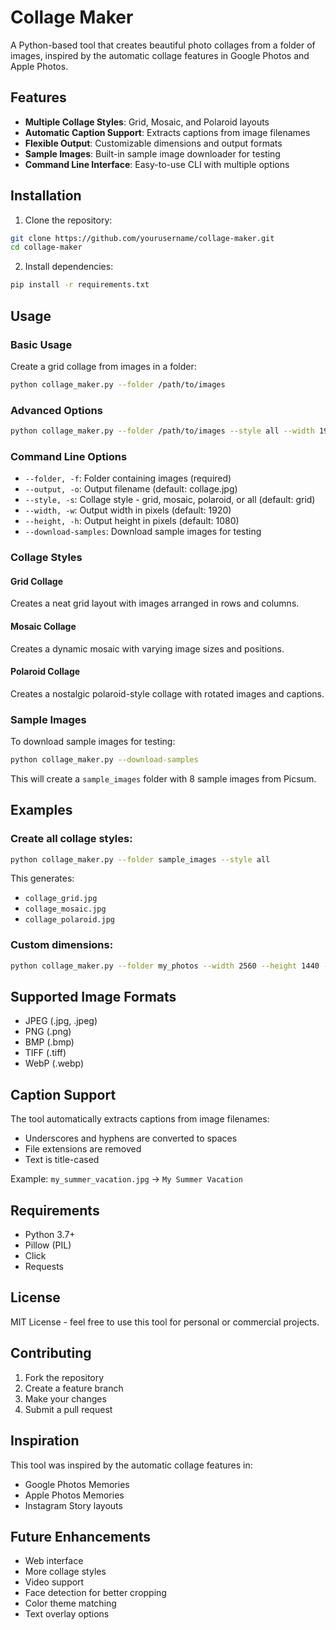 # Collage Maker

A Python-based tool that creates beautiful photo collages from a folder of images, inspired by the automatic collage features in Google Photos and Apple Photos.

## Features

- **Multiple Collage Styles**: Grid, Mosaic, and Polaroid layouts
- **Automatic Caption Support**: Extracts captions from image filenames
- **Flexible Output**: Customizable dimensions and output formats
- **Sample Images**: Built-in sample image downloader for testing
- **Command Line Interface**: Easy-to-use CLI with multiple options

## Installation

1. Clone the repository:
```bash
git clone https://github.com/yourusername/collage-maker.git
cd collage-maker
```

2. Install dependencies:
```bash
pip install -r requirements.txt
```

## Usage

### Basic Usage

Create a grid collage from images in a folder:
```bash
python collage_maker.py --folder /path/to/images
```

### Advanced Options

```bash
python collage_maker.py --folder /path/to/images --style all --width 1920 --height 1080 --output my_collage.jpg
```

### Command Line Options

- `--folder, -f`: Folder containing images (required)
- `--output, -o`: Output filename (default: collage.jpg)
- `--style, -s`: Collage style - grid, mosaic, polaroid, or all (default: grid)
- `--width, -w`: Output width in pixels (default: 1920)
- `--height, -h`: Output height in pixels (default: 1080)
- `--download-samples`: Download sample images for testing

### Collage Styles

#### Grid Collage
Creates a neat grid layout with images arranged in rows and columns.

#### Mosaic Collage
Creates a dynamic mosaic with varying image sizes and positions.

#### Polaroid Collage
Creates a nostalgic polaroid-style collage with rotated images and captions.

### Sample Images

To download sample images for testing:
```bash
python collage_maker.py --download-samples
```

This will create a `sample_images` folder with 8 sample images from Picsum.

## Examples

### Create all collage styles:
```bash
python collage_maker.py --folder sample_images --style all
```
This generates:
- `collage_grid.jpg`
- `collage_mosaic.jpg`
- `collage_polaroid.jpg`

### Custom dimensions:
```bash
python collage_maker.py --folder my_photos --width 2560 --height 1440 --style mosaic
```

## Supported Image Formats

- JPEG (.jpg, .jpeg)
- PNG (.png)
- BMP (.bmp)
- TIFF (.tiff)
- WebP (.webp)

## Caption Support

The tool automatically extracts captions from image filenames:
- Underscores and hyphens are converted to spaces
- File extensions are removed
- Text is title-cased

Example: `my_summer_vacation.jpg` → `My Summer Vacation`

## Requirements

- Python 3.7+
- Pillow (PIL)
- Click
- Requests

## License

MIT License - feel free to use this tool for personal or commercial projects.

## Contributing

1. Fork the repository
2. Create a feature branch
3. Make your changes
4. Submit a pull request

## Inspiration

This tool was inspired by the automatic collage features in:
- Google Photos Memories
- Apple Photos Memories
- Instagram Story layouts

## Future Enhancements

- Web interface
- More collage styles
- Video support
- Face detection for better cropping
- Color theme matching
- Text overlay options